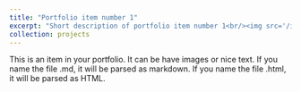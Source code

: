 ```yaml
---
title: "Portfolio item number 1"
excerpt: "Short description of portfolio item number 1<br/><img src='/images/cvc_sys_design.jpeg'>"
collection: projects
---
```


This is an item in your portfolio. It can be have images or nice text. If you name the file .md, it will be parsed as markdown. If you name the file .html, it will be parsed as HTML. 
